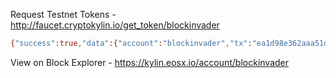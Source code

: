 Request Testnet Tokens - http://faucet.cryptokylin.io/get_token/blockinvader

```bash
{"success":true,"data":{"account":"blockinvader","tx":"ea1d98e362aaa51d1882ce260b08985b8e5416be432a94aa3a0a9d4f78dfe6ff"}}
```

View on Block Explorer - https://kylin.eosx.io/account/blockinvader
